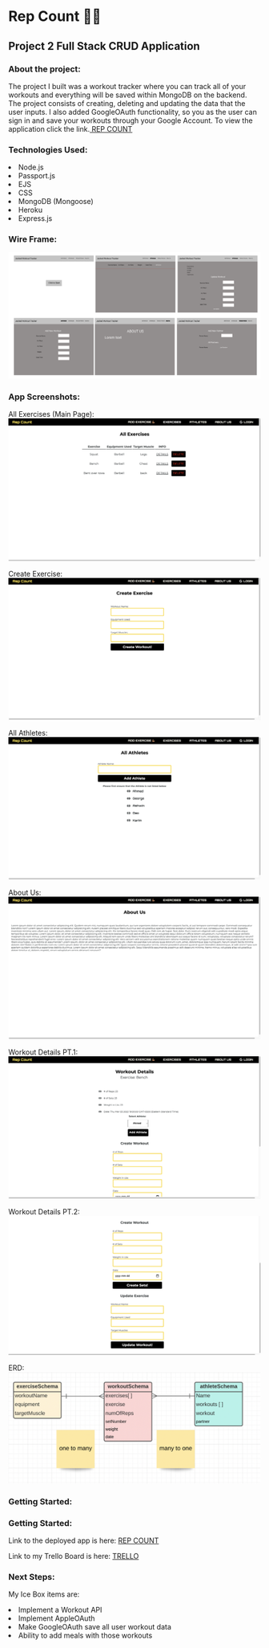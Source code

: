 # Rep Count 💪🏽
## Project 2 Full Stack CRUD Application

### About the project:

The project I built was a workout tracker where you can track all of your workouts and everything will be saved within MongoDB on the backend. The project consists of creating, deleting and updating the data that the user inputs. I also added GoogleOAuth functionality, so you as the user can sign in and save your workouts through your Google Account. To view the application click the link.<a href = http://localhost:4100/exercise > REP COUNT </a>

### Technologies Used:

<li> Node.js</li>
<li> Passport.js</li>
<li> EJS</li>
<li> CSS</li>
<li> MongoDB (Mongoose)</li>
<li> Heroku</li>
<li>Express.js</li> 

### Wire Frame:

<img src="Project-2-FullStack-CRUD/workout-planner-project/public/images/wireframe.png">

### App Screenshots:
All Exercises (Main Page):
<img src="Project-2-FullStack-CRUD/workout-planner-project/public/images/Screen Shot 2022-03-04 at 22.24.51.png">

Create Exercise:
<img src="Project-2-FullStack-CRUD/workout-planner-project/public/images/Screen Shot 2022-03-04 at 22.25.01.png">

All Athletes:
<img src="Project-2-FullStack-CRUD/workout-planner-project/public/images/Screen Shot 2022-03-04 at 22.25.14.png">

About Us:
<img src="Project-2-FullStack-CRUD/workout-planner-project/public/images/Screen Shot 2022-03-04 at 22.25.24.png">

Workout Details PT.1:
<img src="Project-2-FullStack-CRUD/workout-planner-project/public/images/Screen Shot 2022-03-04 at 22.25.50.png">

Workout Details PT.2:
<img src="Project-2-FullStack-CRUD/workout-planner-project/public/images/Screen Shot 2022-03-04 at 22.25.57.png">

ERD:
<img src= "Project-2-FullStack-CRUD/workout-planner-project/public/images/Screen Shot 2022-03-05 at 10.23.06.png">

### Getting Started:
### Getting Started:

Link to the deployed app is here: <a href = http://localhost:4100/exercise > REP COUNT </a>

Link to my Trello Board is here: <a href = https://trello.com/b/OBihgYqr/project-2-crud-app > TRELLO </a>

### Next Steps:
My Ice Box items are:

<li> Implement a Workout API </li>
<li> Implement AppleOAuth </li>
<li> Make GoogleOAuth save all user workout data </li>
<li> Ability to add meals with those workouts </li>
